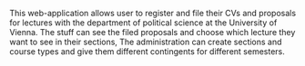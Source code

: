 This web-application allows user to register and file their CVs and proposals for lectures with the department of political science at the University of Vienna.
The stuff can see the filed proposals and choose which lecture they want to see in their sections,
The administration can create sections and course types and give them different contingents for different semesters.